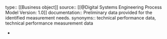 type:: [[Business object]]
source:: [[@Digital Systems Engineering Process Model Version: 1.0]]
documentation:: Preliminary data provided for the identified measurement needs.
synonyms:: technical performance data, technical performance measurement data

-